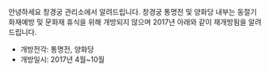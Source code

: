 안녕하세요 창경궁 관리소에서 알려드립니다. 창경궁 통명전 및 양화당 내부는 동절기 화재예방 및 문화재 휴식을 위해 개방되지 않으며 2017년 아래와 같이 재개방됨을 알려드립니다.

- 개방전각: 통명전, 양화당
- 개방일시: 2017년 4월~10월